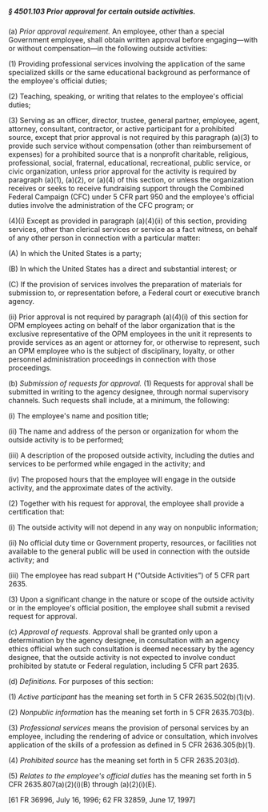 ##### § 4501.103 Prior approval for certain outside activities. #####

(a) *Prior approval requirement.* An employee, other than a special Government employee, shall obtain written approval before engaging—with or without compensation—in the following outside activities:

(1) Providing professional services involving the application of the same specialized skills or the same educational background as performance of the employee's official duties;

(2) Teaching, speaking, or writing that relates to the employee's official duties;

(3) Serving as an officer, director, trustee, general partner, employee, agent, attorney, consultant, contractor, or active participant for a prohibited source, except that prior approval is not required by this paragraph (a)(3) to provide such service without compensation (other than reimbursement of expenses) for a prohibited source that is a nonprofit charitable, religious, professional, social, fraternal, educational, recreational, public service, or civic organization, unless prior approval for the activity is required by paragraph (a)(1), (a)(2), or (a)(4) of this section, or unless the organization receives or seeks to receive fundraising support through the Combined Federal Campaign (CFC) under 5 CFR part 950 and the employee's official duties involve the administration of the CFC program; or

(4)(i) Except as provided in paragraph (a)(4)(ii) of this section, providing services, other than clerical services or service as a fact witness, on behalf of any other person in connection with a particular matter:

(A) In which the United States is a party;

(B) In which the United States has a direct and substantial interest; or

(C) If the provision of services involves the preparation of materials for submission to, or representation before, a Federal court or executive branch agency.

(ii) Prior approval is not required by paragraph (a)(4)(i) of this section for OPM employees acting on behalf of the labor organization that is the exclusive representative of the OPM employees in the unit it represents to provide services as an agent or attorney for, or otherwise to represent, such an OPM employee who is the subject of disciplinary, loyalty, or other personnel administration proceedings in connection with those proceedings.

(b) *Submission of requests for approval.* (1) Requests for approval shall be submitted in writing to the agency designee, through normal supervisory channels. Such requests shall include, at a minimum, the following:

(i) The employee's name and position title;

(ii) The name and address of the person or organization for whom the outside activity is to be performed;

(iii) A description of the proposed outside activity, including the duties and services to be performed while engaged in the activity; and

(iv) The proposed hours that the employee will engage in the outside activity, and the approximate dates of the activity.

(2) Together with his request for approval, the employee shall provide a certification that:

(i) The outside activity will not depend in any way on nonpublic information;

(ii) No official duty time or Government property, resources, or facilities not available to the general public will be used in connection with the outside activity; and

(iii) The employee has read subpart H (“Outside Activities”) of 5 CFR part 2635.

(3) Upon a significant change in the nature or scope of the outside activity or in the employee's official position, the employee shall submit a revised request for approval.

(c) *Approval of requests.* Approval shall be granted only upon a determination by the agency designee, in consultation with an agency ethics official when such consultation is deemed necessary by the agency designee, that the outside activity is not expected to involve conduct prohibited by statute or Federal regulation, including 5 CFR part 2635.

(d) *Definitions.* For purposes of this section:

(1) *Active participant* has the meaning set forth in 5 CFR 2635.502(b)(1)(v).

(2) *Nonpublic information* has the meaning set forth in 5 CFR 2635.703(b).

(3) *Professional services* means the provision of personal services by an employee, including the rendering of advice or consultation, which involves application of the skills of a profession as defined in 5 CFR 2636.305(b)(1).

(4) *Prohibited source* has the meaning set forth in 5 CFR 2635.203(d).

(5) *Relates to the employee's official duties* has the meaning set forth in 5 CFR 2635.807(a)(2)(i)(B) through (a)(2)(i)(E).

[61 FR 36996, July 16, 1996; 62 FR 32859, June 17, 1997]